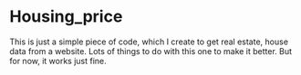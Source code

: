 ﻿# Housing_price

This is just a simple piece of code, which I create to get real estate, house data from a website.
Lots of things to do with this one to make it better. But for now, it works just fine.
